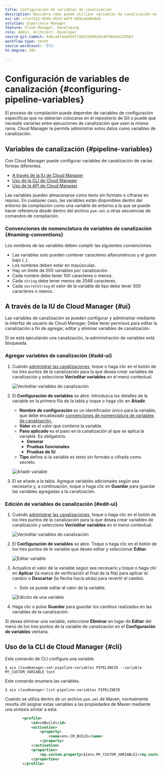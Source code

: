 ```yaml
---
title: Configuración de variables de canalización
description: Descubra cómo puede utilizar variables de canalización en Cloud Manager para administrar variables de configuración específicas para su compilación.
exl-id: cfcef2e2-0590-457d-a0f9-6092a6d9e0e8
solution: Experience Manager
feature: Cloud Manager, Developing
role: Admin, Architect, Developer
source-git-commit: 646ca4f4a441bf1565558002dcd6f96d3e228563
workflow-type: tm+mt
source-wordcount: '571'
ht-degree: 20%

---
```


# Configuración de variables de canalización {#configuring-pipeline-variables}

El proceso de compilación puede depender de variables de configuración específicas que no deberían colocarse en el repositorio de Git o puede que necesite variarlas entre ejecuciones de canalización que usen la misma rama. Cloud Manager le permite administrar estos datos como variables de canalización.

## Variables de canalización {#pipeline-variables}

Con Cloud Manager puede configurar variables de canalización de varias formas diferentes.

* [A través de la IU de Cloud Manager](#ui)
* [Uso de la CLI de Cloud Manager](#cli)
* [Uso de la API de Cloud Manager](https://developer.adobe.com/experience-cloud/cloud-manager/reference/api/#tag/Variables/operation/getPipelineVariables)

Las variables pueden almacenarse como texto sin formato o cifrarse en reposo. En cualquier caso, las variables están disponibles dentro del entorno de compilación como una variable de entorno a la que se puede hacer referencia desde dentro del archivo `pom.xml` u otras secuencias de comandos de compilación.

### Convenciones de nomenclatura de variables de canalización {#naming-conventions}

Los nombres de las variables deben cumplir las siguientes convenciones.

* Las variables solo pueden contener caracteres alfanuméricos y el guion bajo (`_`).
* Los nombres deben estar en mayúsculas.
* Hay un límite de 200 variables por canalización.
* Cada nombre debe tener 100 caracteres o menos.
* Cada `string` debe tener menos de 2048 caracteres.
* Cada `secretString` el valor de la variable de tipo debe tener 500 caracteres o menos.

## A través de la IU de Cloud Manager {#ui}

Las variables de canalización se pueden configurar y administrar mediante la interfaz de usuario de Cloud Manager. Debe tener permisos para editar la canalización a fin de agregar, editar y eliminar variables de canalización.

Si se está ejecutando una canalización, la administración de variables está bloqueada.

### Agregar variables de canalización {#add-ui}

1. Cuándo [administrar las canalizaciones,](/help/implementing/cloud-manager/configuring-pipelines/managing-pipelines.md) toque o haga clic en el botón de los tres puntos de la canalización para la que desea crear variables de canalización y seleccione **Ver/editar variables** en el menú contextual.

   ![Ver/editar variables de canalización](/help/implementing/cloud-manager/assets/pipeline-variables-view-edit.png)

1. El **Configuración de variables** se abre. Introduzca los detalles de la variable en la primera fila de la tabla y toque o haga clic en **Añadir**.

   * **Nombre de configuración** es un identificador único para la variable, que debe encabezado [convenciones de nomenclatura de variables de canalización.](#naming-conventions)
   * **Valor** es el valor que contiene la variable.
   * **Paso aplicado** es el paso en la canalización al que se aplica la variable. Es obligatorio.
      * **Generar**
      * **Pruebas funcionales**
      * **Pruebas de IU**
   * **Tipo** define si la variable es texto sin formato o cifrada como secreto.

   ![Añadir variable](/help/implementing/cloud-manager/assets/pipeline-variables-add-variable.png)

1. El se añade a la tabla. Agregue variables adicionales según sea necesario y, a continuación, toque o haga clic en **Guardar** para guardar las variables agregadas a la canalización.

### Edición de variables de canalización {#edit-ui}

1. Cuándo [administrar las canalizaciones,](/help/implementing/cloud-manager/configuring-pipelines/managing-pipelines.md) toque o haga clic en el botón de los tres puntos de la canalización para la que desea crear variables de canalización y seleccione **Ver/editar variables** en el menú contextual.

   ![Ver/editar variables de canalización](/help/implementing/cloud-manager/assets/pipeline-variables-view-edit.png)

1. El **Configuración de variables** se abre. Toque o haga clic en el botón de los tres puntos de la variable que desee editar y seleccionar **Editar**.

   ![Editar variable](/help/implementing/cloud-manager/assets/pipeline-variables-edit.png)

1. Actualice el valor de la variable según sea necesario y toque o haga clic en **Aplicar** (la marca de verificación al final de la fila) para aplicar el cambio o **Descartar** (la flecha hacia atrás) para revertir el cambio.

   * Solo se puede editar el valor de la variable.

   ![Edición de una variable](/help/implementing/cloud-manager/assets/pipeline-variables-edit-save.png)

1. Haga clic o pulse **Guardar** para guardar los cambios realizados en las variables de la canalización.

Si desea eliminar una variable, seleccione **Eliminar** en lugar de **Editar** del menú de los tres puntos de la variable de canalización en el **Configuración de variables** ventana.

## Uso de la CLI de Cloud Manager {#cli}

Este comando de CLI configura una variable.

```shell
$ aio cloudmanager:set-pipeline-variables PIPELINEID --variable MY_CUSTOM_VARIABLE test
```

Este comando enumera las variables.

```shell
$ aio cloudmanager:list-pipeline-variables PIPELINEID
```

Cuando se utiliza dentro de un archivo `pom.xml` de Maven, normalmente resulta útil asignar estas variables a las propiedades de Maven mediante una sintaxis similar a esta.

```xml
        <profile>
            <id>cmBuild</id>
            <activation>
                <property>
                    <name>env.CM_BUILD</name>
                </property>
            </activation>
            <properties>
                <my.custom.property>${env.MY_CUSTOM_VARIABLE}</my.custom.property> 
            </properties>
        </profile>
```
